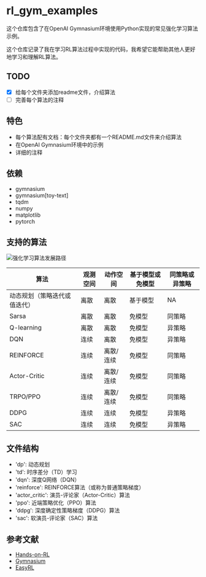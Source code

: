 # rl_gym_examples

这个仓库包含了在OpenAI Gymnasium环境使用Python实现的常见强化学习算法示例。

这个仓库记录了我在学习RL算法过程中实现的代码，我希望它能帮助其他人更好地学习和理解RL算法。

## TODO

- [x] 给每个文件夹添加readme文件，介绍算法
- [ ] 完善每个算法的注释

## 特色

- 每个算法配有文档：每个文件夹都有一个README.md文件来介绍算法
- 在OpenAI Gymnasium环境中的示例
- 详细的注释

## 依赖

- gymnasium
- gymnasium[toy-text]
- tqdm
- numpy
- matplotlib
- pytorch

## 支持的算法

![强化学习算法发展路径](https://i.imgur.com/Szbxpri.png)

| 算法 | 观测空间 | 动作空间 | 基于模型或免模型 | 同策略或异策略 |
| --- | --- | --- | --- | --- |
| 动态规划（策略迭代或值迭代） | 离散 | 离散 | 基于模型 | NA |
| Sarsa | 离散 | 离散 | 免模型 | 同策略 |
| Q-learning | 离散 | 离散 | 免模型 | 异策略 |
| DQN | 连续 | 离散 | 免模型 | 异策略 |
| REINFORCE | 连续 | 离散/连续 | 免模型 | 同策略 |
| Actor-Critic | 连续 | 离散/连续 | 免模型 | 同策略 |
| TRPO/PPO | 连续 | 离散/连续 | 免模型 | 同策略 |
| DDPG | 连续 | 连续 | 免模型 | 异策略 |
| SAC | 连续 | 连续 | 免模型 | 异策略 |

## 文件结构

- 'dp': 动态规划
- 'td': 时序差分（TD）学习
- 'dqn': 深度Q网络（DQN）
- 'reinforce': REINFORCE算法（或称为普通策略梯度）
- 'actor_critic': 演员-评论家（Actor-Critic）算法
- 'ppo': 近端策略优化（PPO）算法
- 'ddpg': 深度确定性策略梯度（DDPG）算法
- 'sac': 软演员-评论家（SAC）算法

## 参考文献

- [Hands-on-RL](https://github.com/boyu-ai/Hands-on-RL)
- [Gymnasium](https://gymnasium.farama.org/)
- [EasyRL](https://datawhalechina.github.io/easy-rl/#/)